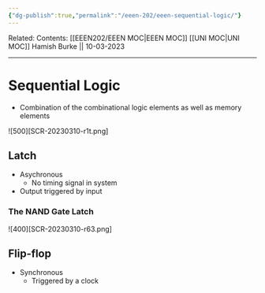 ```yaml
---
{"dg-publish":true,"permalink":"/eeen-202/eeen-sequential-logic/"}
---
```



Related: 
Contents: [[EEEN202/EEEN MOC\|EEEN MOC]]
[[UNI MOC\|UNI MOC]]
Hamish Burke || 10-03-2023
***
# Sequential Logic
- Combination of the combinational logic elements as well as memory elements

![500][SCR-20230310-r1t.png]

## Latch
- Asychronous
	- No timing signal in system
- Output triggered by input

### The NAND Gate Latch
![400][SCR-20230310-r63.png]


## Flip-flop
- Synchronous
	- Triggered by a clock




